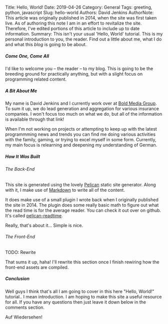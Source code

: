 Title: Hello, World!
Date: 2019-04-26
Category: General
Tags: greeting, python, javascript
Slug: hello-world
Authors: David Jenkins
AuthorNote: This article was originally published in 2014, when the site was
            first taken live. As of authoring this note I am in an effort to
            revitalize the site. Therefore, I've edited portions of this article
            to include up to date information.
Summary: This isn't your usual 'Hello, World' tutorial. This is my personal
         introduction to you, the reader.  Find out a little about me, what I do
         and what this _blog_ is going to be about.


##### Come One, Come All

I'd like to welcome you &ndash; the reader &ndash; to my blog.  This
is going to be the breeding ground for practically anything, but with
a slight focus on programming related content.


##### A Bit About Me

My name is David Jenkins and I currently work over at [Bold Media Group](https://boldmediagroup.com).
To sum it up, we do lead generation and aggregation for various insurance
companies. I won't focus too much on what we do, but all
of the information is available through that link!

When I'm not working on projects or attempting to keep up with
the latest programmming news and trends you can find me doing various
activities with the family, gaming, or trying to excel myself in some form.
Currently, my main focus is relearning and deepening my understanding of
German.


##### How It Was Built

###### The Back-End

This site is generated using the lovely [Pelican](https://blog.getpelican.com/) static
site generator. Along with it, I make use of [Markdown](https://daringfireball.net/projects/markdown/)
to write all of the content.

It does make use of a small plugin I wrote back when I originally published
the site in 2014. The plugin does some really basic math to figure out what the read time
is for the average reader. You can check it out over on github. It's called
[pelican-readtime](https://github.com/JenkinsDev/pelican-readtime).

Really, that's about it... Simple is nice.

###### The Front-End

TODO: Rewrite

That sums it up, haha! I'll rewrite this section once I finish rewiring how the front-end
assets are compiled.


##### Conclusion

Well guys I think that's all I am going to cover in this here "Hello, World!"
tutorial.. I mean introduction.  I am hoping to make this site a
useful resource for all. If you have any questions then just leave
it down below in the comments section.

Auf Wiedersehen!
